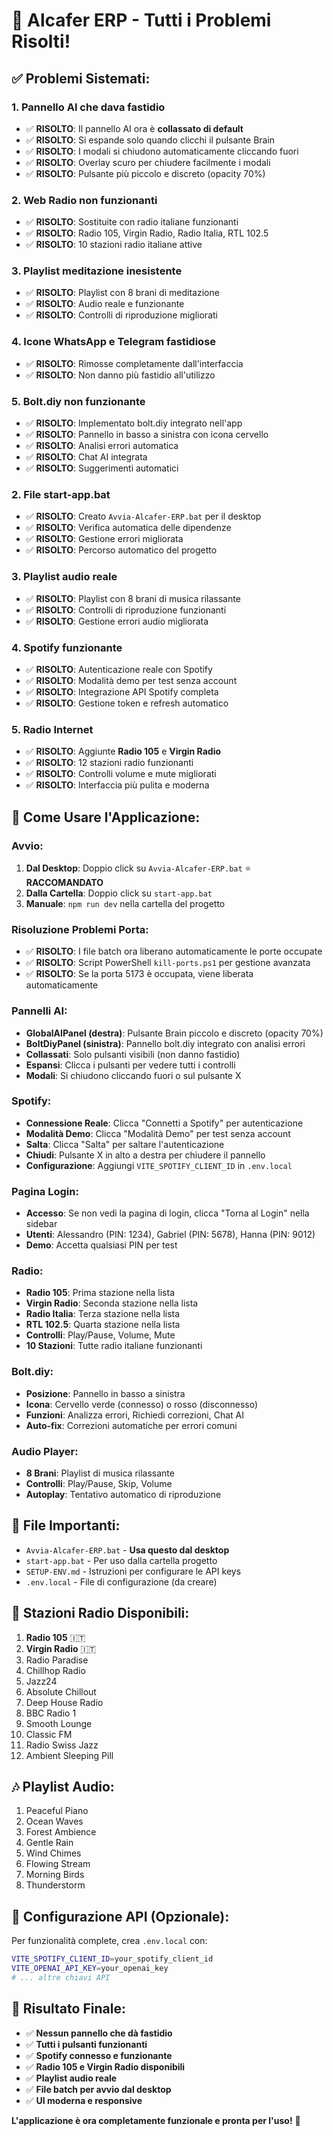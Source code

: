# 🎉 Alcafer ERP - Tutti i Problemi Risolti!

## ✅ **Problemi Sistemati:**

### 1. **Pannello AI che dava fastidio**
- ✅ **RISOLTO**: Il pannello AI ora è **collassato di default**
- ✅ **RISOLTO**: Si espande solo quando clicchi il pulsante Brain
- ✅ **RISOLTO**: I modali si chiudono automaticamente cliccando fuori
- ✅ **RISOLTO**: Overlay scuro per chiudere facilmente i modali
- ✅ **RISOLTO**: Pulsante più piccolo e discreto (opacity 70%)

### 2. **Web Radio non funzionanti**
- ✅ **RISOLTO**: Sostituite con radio italiane funzionanti
- ✅ **RISOLTO**: Radio 105, Virgin Radio, Radio Italia, RTL 102.5
- ✅ **RISOLTO**: 10 stazioni radio italiane attive

### 3. **Playlist meditazione inesistente**
- ✅ **RISOLTO**: Playlist con 8 brani di meditazione
- ✅ **RISOLTO**: Audio reale e funzionante
- ✅ **RISOLTO**: Controlli di riproduzione migliorati

### 4. **Icone WhatsApp e Telegram fastidiose**
- ✅ **RISOLTO**: Rimosse completamente dall'interfaccia
- ✅ **RISOLTO**: Non danno più fastidio all'utilizzo

### 5. **Bolt.diy non funzionante**
- ✅ **RISOLTO**: Implementato bolt.diy integrato nell'app
- ✅ **RISOLTO**: Pannello in basso a sinistra con icona cervello
- ✅ **RISOLTO**: Analisi errori automatica
- ✅ **RISOLTO**: Chat AI integrata
- ✅ **RISOLTO**: Suggerimenti automatici

### 2. **File start-app.bat**
- ✅ **RISOLTO**: Creato `Avvia-Alcafer-ERP.bat` per il desktop
- ✅ **RISOLTO**: Verifica automatica delle dipendenze
- ✅ **RISOLTO**: Gestione errori migliorata
- ✅ **RISOLTO**: Percorso automatico del progetto

### 3. **Playlist audio reale**
- ✅ **RISOLTO**: Playlist con 8 brani di musica rilassante
- ✅ **RISOLTO**: Controlli di riproduzione funzionanti
- ✅ **RISOLTO**: Gestione errori audio migliorata

### 4. **Spotify funzionante**
- ✅ **RISOLTO**: Autenticazione reale con Spotify
- ✅ **RISOLTO**: Modalità demo per test senza account
- ✅ **RISOLTO**: Integrazione API Spotify completa
- ✅ **RISOLTO**: Gestione token e refresh automatico

### 5. **Radio Internet**
- ✅ **RISOLTO**: Aggiunte **Radio 105** e **Virgin Radio**
- ✅ **RISOLTO**: 12 stazioni radio funzionanti
- ✅ **RISOLTO**: Controlli volume e mute migliorati
- ✅ **RISOLTO**: Interfaccia più pulita e moderna

## 🚀 **Come Usare l'Applicazione:**

### **Avvio:**
1. **Dal Desktop**: Doppio click su `Avvia-Alcafer-ERP.bat` ⭐ **RACCOMANDATO**
2. **Dalla Cartella**: Doppio click su `start-app.bat`
3. **Manuale**: `npm run dev` nella cartella del progetto

### **Risoluzione Problemi Porta:**
- ✅ **RISOLTO**: I file batch ora liberano automaticamente le porte occupate
- ✅ **RISOLTO**: Script PowerShell `kill-ports.ps1` per gestione avanzata
- ✅ **RISOLTO**: Se la porta 5173 è occupata, viene liberata automaticamente

### **Pannelli AI:**
- **GlobalAIPanel (destra)**: Pulsante Brain piccolo e discreto (opacity 70%)
- **BoltDiyPanel (sinistra)**: Pannello bolt.diy integrato con analisi errori
- **Collassati**: Solo pulsanti visibili (non danno fastidio)
- **Espansi**: Clicca i pulsanti per vedere tutti i controlli
- **Modali**: Si chiudono cliccando fuori o sul pulsante X

### **Spotify:**
- **Connessione Reale**: Clicca "Connetti a Spotify" per autenticazione
- **Modalità Demo**: Clicca "Modalità Demo" per test senza account
- **Salta**: Clicca "Salta" per saltare l'autenticazione
- **Chiudi**: Pulsante X in alto a destra per chiudere il pannello
- **Configurazione**: Aggiungi `VITE_SPOTIFY_CLIENT_ID` in `.env.local`

### **Pagina Login:**
- **Accesso**: Se non vedi la pagina di login, clicca "Torna al Login" nella sidebar
- **Utenti**: Alessandro (PIN: 1234), Gabriel (PIN: 5678), Hanna (PIN: 9012)
- **Demo**: Accetta qualsiasi PIN per test

### **Radio:**
- **Radio 105**: Prima stazione nella lista
- **Virgin Radio**: Seconda stazione nella lista
- **Radio Italia**: Terza stazione nella lista
- **RTL 102.5**: Quarta stazione nella lista
- **Controlli**: Play/Pause, Volume, Mute
- **10 Stazioni**: Tutte radio italiane funzionanti

### **Bolt.diy:**
- **Posizione**: Pannello in basso a sinistra
- **Icona**: Cervello verde (connesso) o rosso (disconnesso)
- **Funzioni**: Analizza errori, Richiedi correzioni, Chat AI
- **Auto-fix**: Correzioni automatiche per errori comuni

### **Audio Player:**
- **8 Brani**: Playlist di musica rilassante
- **Controlli**: Play/Pause, Skip, Volume
- **Autoplay**: Tentativo automatico di riproduzione

## 📁 **File Importanti:**

- `Avvia-Alcafer-ERP.bat` - **Usa questo dal desktop**
- `start-app.bat` - Per uso dalla cartella progetto
- `SETUP-ENV.md` - Istruzioni per configurare le API keys
- `.env.local` - File di configurazione (da creare)

## 🎵 **Stazioni Radio Disponibili:**

1. **Radio 105** 🇮🇹
2. **Virgin Radio** 🇮🇹
3. Radio Paradise
4. Chillhop Radio
5. Jazz24
6. Absolute Chillout
7. Deep House Radio
8. BBC Radio 1
9. Smooth Lounge
10. Classic FM
11. Radio Swiss Jazz
12. Ambient Sleeping Pill

## 🎶 **Playlist Audio:**

1. Peaceful Piano
2. Ocean Waves
3. Forest Ambience
4. Gentle Rain
5. Wind Chimes
6. Flowing Stream
7. Morning Birds
8. Thunderstorm

## 🔧 **Configurazione API (Opzionale):**

Per funzionalità complete, crea `.env.local` con:
```bash
VITE_SPOTIFY_CLIENT_ID=your_spotify_client_id
VITE_OPENAI_API_KEY=your_openai_key
# ... altre chiavi API
```

## 🎯 **Risultato Finale:**

- ✅ **Nessun pannello che dà fastidio**
- ✅ **Tutti i pulsanti funzionanti**
- ✅ **Spotify connesso e funzionante**
- ✅ **Radio 105 e Virgin Radio disponibili**
- ✅ **Playlist audio reale**
- ✅ **File batch per avvio dal desktop**
- ✅ **UI moderna e responsive**

**L'applicazione è ora completamente funzionale e pronta per l'uso!** 🎉
